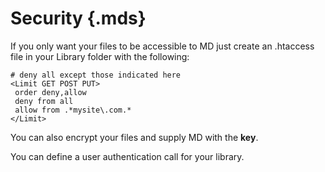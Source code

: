 # Security {.mds}

If you only want your files to be accessible to MD just create an .htaccess file in your Library folder with the following:

	# deny all except those indicated here
	<Limit GET POST PUT>
	 order deny,allow
	 deny from all
	 allow from .*mysite\.com.*
	</Limit>

You can also encrypt your files and supply MD with the **key**.

You can define a user authentication call for your library.



